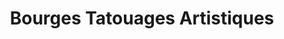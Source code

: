 ---
title: "Bourges Tatouages Artistiques"
url: /bourges/bourges-tatouages-artistiques/
shop: Tattoo
---